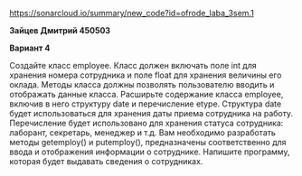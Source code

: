 https://sonarcloud.io/summary/new_code?id=ofrode_laba_3sem.1

**Зайцев Дмитрий 450503**

**Вариант 4**

Создайте класс employee. Класс должен включать поле int для хранения номера сотрудника и поле float для хранения величины его оклада. Методы класса должны позволять пользователю вводить и отображать данные класса. Расширьте содержание класса employee, включив в него структуру date и перечисление etype. Структура date будет использоваться для хранения даты приема сотрудника на работу. Перечисление будет использовано для хранения статуса сотрудника: лаборант, секретарь, менеджер и т.д. Вам необходимо разработать методы getemploy() и putemploy(), предназначены соответственно для ввода и отображения информации о сотруднике. Напишите программу, которая будет выдавать сведения о сотрудниках.
